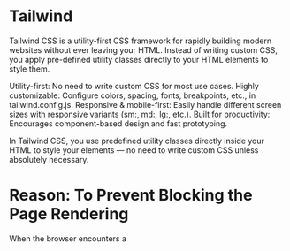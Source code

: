 # Tailwind

Tailwind CSS is a utility-first CSS framework for rapidly building modern websites without ever leaving your HTML. Instead of writing custom CSS, you apply pre-defined utility classes directly to your HTML elements to style them.

Utility-first: No need to write custom CSS for most use cases.
Highly customizable: Configure colors, spacing, fonts, breakpoints, etc., in tailwind.config.js.
Responsive & mobile-first: Easily handle different screen sizes with responsive variants (sm:, md:, lg:, etc.).
Built for productivity: Encourages component-based design and fast prototyping.

In Tailwind CSS, you use predefined utility classes directly inside your HTML to style your elements — no need to write custom CSS unless absolutely necessary.

# Reason: To Prevent Blocking the Page Rendering
When the browser encounters a <script> tag, it stops and loads, parses, and executes the JavaScript before continuing to render the rest of the page.
If your script is at the top (inside <head> or before the content), the browser delays showing any HTML below it — causing a slower user experience.

# CLI stands for Command Line Interface — it’s a way to interact with your computer or tools (like Node.js, Git, Tailwind, etc.) by typing commands instead of clicking with a mouse.

